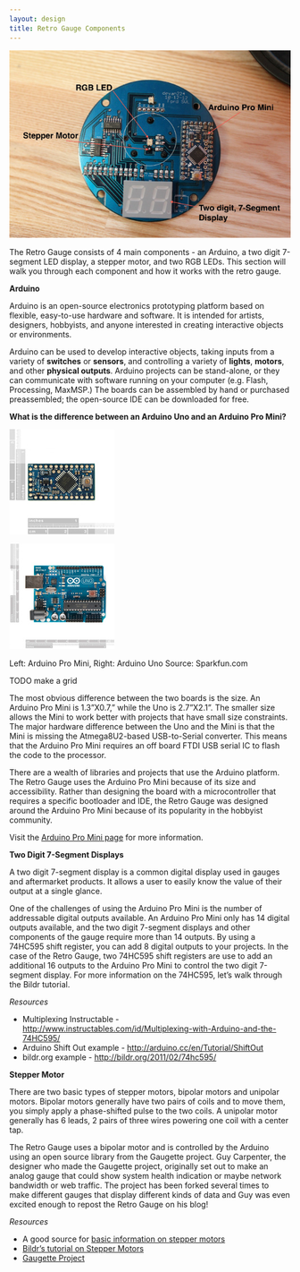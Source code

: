 ```yaml
---
layout: design
title: Retro Gauge Components
---
```


![Retro Gauge Component Diagram](/images/retro-gauge-teardown.jpg)

The Retro Gauge consists of 4 main components - an Arduino, a two digit
7-segment LED display, a stepper motor, and two RGB LEDs. This section will
walk you through each component and how it works with the retro gauge.

**Arduino**

Arduino is an open-source electronics prototyping platform based on flexible,
easy-to-use hardware and software. It is intended for artists, designers,
hobbyists, and anyone interested in creating interactive objects or
environments.

Arduino can be used to develop interactive objects, taking inputs from a
variety of **switches** or **sensors**, and controlling a variety of **lights**, **motors**,
and other **physical outputs**. Arduino projects can be stand-alone, or they can
communicate with software running on your computer (e.g. Flash, Processing,
MaxMSP.) The boards can be assembled by hand or purchased preassembled; the
open-source IDE can be downloaded for free.

**What is the difference between an Arduino Uno and an Arduino Pro Mini?**

![Arduino Pro Mini](/images/arduino-pro.png)

![Arduino Uno](/images/arduino.png)

Left: Arduino Pro Mini, Right: Arduino Uno
Source: Sparkfun.com

TODO make a grid

The most obvious difference between the two boards is the size. An Arduino Pro
Mini is 1.3”X0.7,” while the Uno is 2.7”X2.1”. The smaller size allows the Mini
to work better with projects that have small size constraints. The major
hardware difference between the Uno and the Mini is that the Mini is missing
the Atmega8U2-based USB-to-Serial converter. This means that the Arduino Pro
Mini requires an off board FTDI USB serial IC to flash the code to the
processor.

There are a wealth of libraries and projects that use the Arduino platform. The
Retro Gauge uses the Arduino Pro Mini because of its size and accessibility.
Rather than designing the board with a microcontroller that requires a specific
bootloader and IDE, the Retro Gauge was designed around the Arduino Pro Mini
because of its popularity in the hobbyist community.

Visit the [Arduino Pro Mini
page](http://arduino.cc/en/Main/ArduinoBoardProMini) for more information.

**Two Digit 7-Segment Displays**

A two digit 7-segment display is a common digital display used in gauges and
aftermarket products. It allows a user to easily know the value of their output
at a single glance.

One of the challenges of using the Arduino Pro Mini is the number of
addressable digital outputs available. An Arduino Pro Mini only has 14 digital
outputs available, and the two digit 7-segment displays and other components of
the gauge require more than 14 outputs. By using a 74HC595 shift register, you
can add 8 digital outputs to your projects. In the case of the Retro Gauge, two
74HC595 shift registers are use to add an additional 16 outputs to the Arduino
Pro Mini to control the two digit 7-segment display. For more information on
the 74HC595, let’s walk through the Bildr tutorial.

*Resources*

* Multiplexing Instructable - http://www.instructables.com/id/Multiplexing-with-Arduino-and-the-74HC595/
* Arduino Shift Out example - http://arduino.cc/en/Tutorial/ShiftOut
* bildr.org example - http://bildr.org/2011/02/74hc595/

**Stepper Motor**

There are two basic types of stepper motors, bipolar motors and unipolar motors.
Bipolar motors generally have two pairs of coils and to move them, you simply
apply a phase-shifted pulse to the two coils. A unipolar motor generally has 6
leads, 2 pairs of three wires powering one coil with a center tap.

The Retro Gauge uses a bipolar motor and is controlled by the Arduino using an
open source library from the Gaugette project. Guy Carpenter, the designer who
made the Gaugette project, originally set out to make an analog gauge that could
show system health indication or maybe network bandwidth or web traffic. The
project has been forked several times to make different gauges that display
different kinds of data and Guy was even excited enough to repost the Retro
Gauge on his blog!

*Resources*

* A good source for [basic information on stepper motors](http://www.solarbotics.net/library/pieces/parts_mech_steppers.html)
* [Bildr’s tutorial on Stepper Motors](http://bildr.org/2011/06/easydriver/)
* [Gaugette Project](http://guy.carpenter.id.au/gaugette/)
